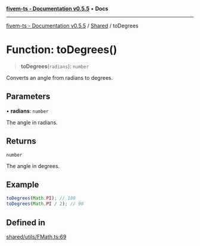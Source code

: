 [**fivem-ts - Documentation v0.5.5**](../../../README.md) • **Docs**

***

[fivem-ts - Documentation v0.5.5](../../../README.md) / [Shared](../README.md) / toDegrees

# Function: toDegrees()

> **toDegrees**(`radians`): `number`

Converts an angle from radians to degrees.

## Parameters

• **radians**: `number`

The angle in radians.

## Returns

`number`

The angle in degrees.

## Example

```ts
toDegrees(Math.PI); // 180
toDegrees(Math.PI / 2); // 90
```

## Defined in

[shared/utils/FMath.ts:69](https://github.com/Purpose-Dev/fivem-ts/blob/main/src/shared/utils/FMath.ts#L69)
